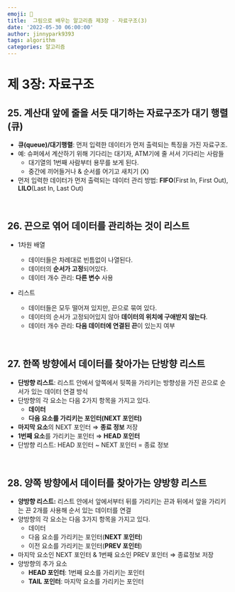 ```yaml
---
emoji: 🤖
title:  그림으로 배우는 알고리즘 제3장 - 자료구조(3)
date: '2022-05-30 06:00:00'
author: jinnypark9393
tags: algorithm
categories: 알고리즘
---
```


# 제 3장: 자료구조

## 25. 계산대 앞에 줄을 서듯 대기하는 자료구조가 대기 행렬(큐)

- **큐(queue)/대기행렬**: 먼저 입력한 데이터가 먼저 출력되는 특징을 가진 자료구조.
- 예: 슈퍼에서 계산하기 위해 기다리는 대기자, ATM기에 줄 서서 기다리는 사람들
    - 대기열의 1번째 사람부터 용무를 보게 된다.
    - 중간에 끼어들거나 & 순서를 어기고 새치기 (X)
- 먼저 입력한 데이터가 먼저 출력되는 데이터 관리 방법: **FIFO**(First In, First Out), **LILO**(Last In, Last Out)

<br/>

## 26. 끈으로 엮어 데이터를 관리하는 것이 리스트

- 1차원 배열
    - 데이터들은 차례대로 빈틈없이 나열된다.
    - 데이터의 **순서가 고정**되어있다.
    - 데이터 개수 관리: **다른 변수** 사용
    
- 리스트
    - 데이터들은 모두 떨어져 있지만, 끈으로 묶여 있다.
    - 데이터의 순서가 고정되어있지 않아 **데이터의 위치에 구애받지 않는다**.
    - 데이터 개수 관리: **다음 데이터에 연결된 끈**이 있는지 여부

<br/>

## 27. 한쪽 방향에서 데이터를 찾아가는 단방향 리스트

- **단방향 리스트**: 리스트 안에서 앞쪽에서 뒷쪽을 가리키는 방향성을 가진 끈으로 순서가 있는 데이터 연결 방식
- 단방향의 각 요소는 다음 2가지 항목을 가지고 있다.
    - **데이터**
    - **다음 요소를 가리키는 포인터(NEXT 포인터)**
- **마지막 요소**의 NEXT 포인터 ⇒ **종료 정보** 저장
- **1번째 요소**를 가리키는 포인터 ⇒ **HEAD 포인터**
- 단방향 리스트: HEAD 포인터 ~ NEXT 포인터 = 종료 정보

<br/>

## 28. 양쪽 방향에서 데이터를 찾아가는 양방향 리스트

- **양방향 리스트:** 리스트 안에서 앞에서부터 뒤를 가리키는 끈과 뒤에서 앞을 가리키는 끈 2개를 사용해 순서 있는 데이터를 연결
- 양방향의 각 요소는 다음 3가지 항목을 가지고 있다.
    - 데이터
    - 다음 요소를 가리키는 포인터(**NEXT 포인터**)
    - 이전 요소를 가리키는 포인터(**PREV 포인터**)
- 마지막 요소인 NEXT 포인터 & 1번째 요소인 PREV 포인터 ⇒ 종료정보 저장
- 양방향의 추가 요소
    - **HEAD 포인터**: 1번째 요소를 가리키는 포인터
    - **TAIL 포인터**: 마지막 요소를 가리키는 포인터
  
<br/><br/>